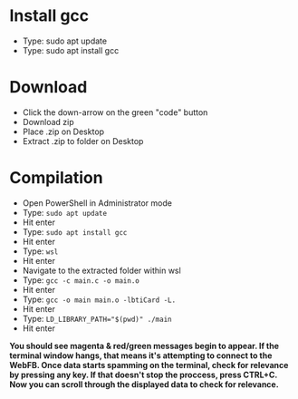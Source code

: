 # Install gcc
- Type: sudo apt update
- Type: sudo apt install gcc

# Download
  - Click the down-arrow on the green "code" button
  - Download zip
  - Place .zip on Desktop
  - Extract .zip to folder on Desktop

# Compilation
  - Open PowerShell in Administrator mode
  - Type: ```sudo apt update```
  - Hit enter
  - Type: ```sudo apt install gcc```
  - Hit enter
  - Type: ```wsl```
  - Hit enter
  - Navigate to the extracted folder within wsl
  - Type: ```gcc -c main.c -o main.o```
  - Hit enter
  - Type: ```gcc -o main main.o -lbtiCard -L.```
  - Hit enter
  - Type: ```LD_LIBRARY_PATH="$(pwd)" ./main```
  - Hit enter
  
**You should see magenta & red/green messages begin to appear. 
If the terminal window hangs, that means it's attempting to connect to the WebFB. 
Once data starts spamming on the terminal, check for relevance by pressing any key. 
If that doesn't stop the proccess, press CTRL+C. 
Now you can scroll through the displayed data to check for relevance.**
  
